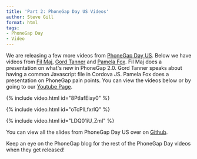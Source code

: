 ```yaml
---
title: 'Part 2: PhoneGap Day US Videos'
author: Steve Gill
format: html
tags:
- PhoneGap Day
- Video
---
```


We are releasing a few more videos from [PhoneGap Day US](http://pgday.phonegap.com/us2012/). Below we have videos from [Fil Maj](https://twitter.com/filmaj), [Gord Tanner](https://twitter.com/gordtanner) and [Pamela Fox](https://twitter.com/pamelafox). Fil Maj does a presentation on what's new in PhoneGap 2.0\. Gord Tanner speaks about having a common Javascript file in Cordova JS. Pamela Fox does a presentation on PhoneGap pain points. You can view the videos below or by going to our [Youtube Page](http://youtube.com/phonegap).

{% include video.html id="8PtIafEiay0" %}

{% include video.html id="oTcPlLfxrlQ" %}

{% include video.html id="LDQ01iU_ZmI" %}

You can view all the slides from PhoneGap Day US over on [Github](https://gist.github.com/3165756).

Keep an eye on the PhoneGap blog for the rest of the PhoneGap Day videos when they get released!
